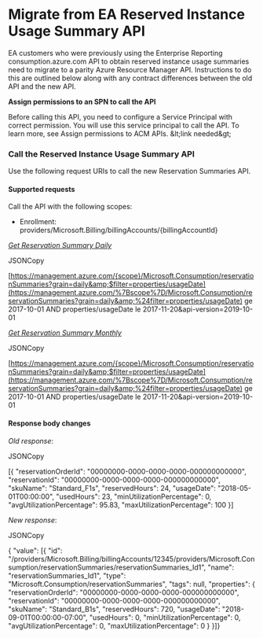 # Migrate from EA Reserved Instance Usage Summary API

EA customers who were previously using the Enterprise Reporting consumption.azure.com API to obtain reserved instance usage summaries need to migrate to a parity Azure Resource Manager API. Instructions to do this are outlined below along with any contract differences between the old API and the new API.

**Assign permissions to an SPN to call the API**

Before calling this API, you need to configure a Service Principal with correct permission. You will use this service principal to call the API. To learn more, see Assign permissions to ACM APIs. \&lt;link needed\&gt;

### **Call the Reserved Instance Usage Summary API**

Use the following request URIs to call the new Reservation Summaries API.

#### **Supported requests**

Call the API with the following scopes:

- Enrollment: providers/Microsoft.Billing/billingAccounts/{billingAccountId}

[_Get Reservation Summary Daily_](https://docs.microsoft.com/en-us/rest/api/consumption/reservationssummaries/list#reservationsummariesdailywithbillingaccountid)

JSONCopy

[https://management.azure.com/{scope}/Microsoft.Consumption/reservationSummaries?grain=daily&amp;$filter=properties/usageDate](https://management.azure.com/%7Bscope%7D/Microsoft.Consumption/reservationSummaries?grain=daily&amp;%24filter=properties/usageDate) ge 2017-10-01 AND properties/usageDate le 2017-11-20&amp;api-version=2019-10-01

[_Get Reservation Summary Monthly_](https://docs.microsoft.com/en-us/rest/api/consumption/reservationssummaries/list#reservationsummariesmonthlywithbillingaccountid)

JSONCopy

[https://management.azure.com/{scope}/Microsoft.Consumption/reservationSummaries?grain=daily&amp;$filter=properties/usageDate](https://management.azure.com/%7Bscope%7D/Microsoft.Consumption/reservationSummaries?grain=daily&amp;%24filter=properties/usageDate) ge 2017-10-01 AND properties/usageDate le 2017-11-20&amp;api-version=2019-10-01

#### **Response body changes**

_Old response_:

JSONCopy

[{ &quot;reservationOrderId&quot;: &quot;00000000-0000-0000-0000-000000000000&quot;, &quot;reservationId&quot;: &quot;00000000-0000-0000-0000-000000000000&quot;, &quot;skuName&quot;: &quot;Standard\_F1s&quot;, &quot;reservedHours&quot;: 24, &quot;usageDate&quot;: &quot;2018-05-01T00:00:00&quot;, &quot;usedHours&quot;: 23, &quot;minUtilizationPercentage&quot;: 0, &quot;avgUtilizationPercentage&quot;: 95.83, &quot;maxUtilizationPercentage&quot;: 100 }]

_New response_:

JSONCopy

{ &quot;value&quot;: [{ &quot;id&quot;: &quot;/providers/Microsoft.Billing/billingAccounts/12345/providers/Microsoft.Consumption/reservationSummaries/reservationSummaries\_Id1&quot;, &quot;name&quot;: &quot;reservationSummaries\_Id1&quot;, &quot;type&quot;: &quot;Microsoft.Consumption/reservationSummaries&quot;, &quot;tags&quot;: null, &quot;properties&quot;: { &quot;reservationOrderId&quot;: &quot;00000000-0000-0000-0000-000000000000&quot;, &quot;reservationId&quot;: &quot;00000000-0000-0000-0000-000000000000&quot;, &quot;skuName&quot;: &quot;Standard\_B1s&quot;, &quot;reservedHours&quot;: 720, &quot;usageDate&quot;: &quot;2018-09-01T00:00:00-07:00&quot;, &quot;usedHours&quot;: 0, &quot;minUtilizationPercentage&quot;: 0, &quot;avgUtilizationPercentage&quot;: 0, &quot;maxUtilizationPercentage&quot;: 0 } }]}